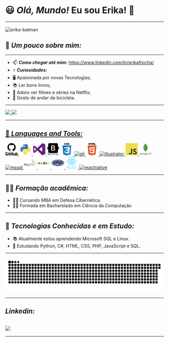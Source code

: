 # :smiley: *Olá, Mundo!* Eu sou Erika! 👋 
***
<img align="center" alt="erika-batman" height="450" width="900" src="https://gifs.eco.br/wp-content/uploads/2022/07/gifs-do-batman-2.gif"><br>

## 👩  *Um pouco sobre mim:*
***
- 📫 __*Como chegar até mim:*__ https://www.linkedin.com/in/erikafrocha/
- ⚡ __*Curiosidades:*__
- 🖥️  Apaixonada por novas Tecnologias;
- 📚  Ler bons livros;
- 🎥  Adoro ver filmes e séries na Netflix;
- 🚵  Gosto de andar de bicicleta.
  
***

 <div>
  <a href="https://github.com/erikafrochati">
  <img height="150em" src="https://github-readme-stats.vercel.app/api?username=erikafrochati&show_icons=true&theme=dark&include_all_commits=true&count_private=true"/>
  <img height="150em" src="https://github-readme-stats.vercel.app/api/top-langs/?username=erikafrochati&layout=compact&langs_count=16&theme=dark"/>
 </div>

 ***
## 🚀 *Languages and Tools:*
<p align="left">
<img  alt="Erika-github" height="40" width="40" src="https://github.com/devicons/devicon/blob/master/icons/github/github-original-wordmark.svg">
<img  alt="Erika-Python" height="40" width="40" src="https://raw.githubusercontent.com/devicons/devicon/master/icons/python/python-original.svg">
<img  alt="Erika-Visual Studio" height="40" width="40" src="https://github.com/devicons/devicon/blob/master/icons/visualstudio/visualstudio-plain.svg">  
<a href="https://getbootstrap.com" target="_blank" rel="noreferrer"> <img src="https://raw.githubusercontent.com/devicons/devicon/master/icons/bootstrap/bootstrap-plain-wordmark.svg" alt="bootstrap" width="40" height="40"/></a> <a href="https://www.w3schools.com/css/" target="_blank" rel="noreferrer"> <img src="https://raw.githubusercontent.com/devicons/devicon/master/icons/css3/css3-original-wordmark.svg" alt="css3" width="40" height="40"/> </a> <a href="https://git-scm.com/" target="_blank" rel="noreferrer"> <img src="https://www.vectorlogo.zone/logos/git-scm/git-scm-icon.svg" alt="git" width="40" height="40"/> </a>
<a href="https://www.w3.org/html/" target="_blank" rel="noreferrer"> <img src="https://raw.githubusercontent.com/devicons/devicon/master/icons/html5/html5-original-wordmark.svg" alt="html5" width="40" height="40"/> </a> 
<a href="https://www.adobe.com/in/products/illustrator.html" target="_blank" rel="noreferrer"> <img src="https://www.vectorlogo.zone/logos/adobe_illustrator/adobe_illustrator-icon.svg" alt="illustrator" width="40" height="40"/> </a> 
<a href="https://developer.mozilla.org/en-US/docs/Web/JavaScript" target="_blank" rel="noreferrer"> <img src="https://raw.githubusercontent.com/devicons/devicon/master/icons/javascript/javascript-original.svg" alt="javascript" width="40" height="40"/> </a> 
<a href="https://www.mongodb.com/" target="_blank" rel="noreferrer"> <img src="https://raw.githubusercontent.com/devicons/devicon/master/icons/mongodb/mongodb-original-wordmark.svg" alt="mongodb" width="40" height="40"/> </a> 
<a href="https://www.microsoft.com/en-us/sql-server" target="_blank" rel="noreferrer"> <img src="https://www.svgrepo.com/show/303229/microsoft-sql-server-logo.svg" alt="mssql" width="40" height="40"/> </a> 
<a href="https://www.mysql.com/" target="_blank" rel="noreferrer"> <img src="https://raw.githubusercontent.com/devicons/devicon/master/icons/mysql/mysql-original-wordmark.svg" alt="mysql" width="40" height="40"/> </a> 
<a href="https://nodejs.org" target="_blank" rel="noreferrer"> <img src="https://raw.githubusercontent.com/devicons/devicon/master/icons/nodejs/nodejs-original-wordmark.svg" alt="nodejs" width="40" height="40"/> </a> 
<a href="https://www.php.net" target="_blank" rel="noreferrer"> <img src="https://raw.githubusercontent.com/devicons/devicon/master/icons/php/php-original.svg" alt="php" width="40" height="40"/> </a> 
<a href="https://reactjs.org/" target="_blank" rel="noreferrer"> <img src="https://raw.githubusercontent.com/devicons/devicon/master/icons/react/react-original-wordmark.svg" alt="react" width="40" height="40"/> </a> 
<a href="https://reactnative.dev/" target="_blank" rel="noreferrer"> <img src="https://reactnative.dev/img/header_logo.svg" alt="reactnative" width="40" height="40"/> </a> </p>

***

##  👩‍🎓  *Formação acadêmica:*

- 👩‍🎓  Cursando MBA em Defesa Cibernética.
- 👩‍🎓  Formada em Bacharelado em Ciência da Computação
  
***

## 🚀  *Tecnologias Conhecidas e em Estudo:*

- 📚  Atualmente estou aprendendo Microsoft SQL e Linux.
- 🌱  Estudando Python, C#, HTML, CSS, PHP, JavaScript e SQL.
  
***  

 ![Snake animation](https://github.com/erikafrochati/erikafrochati/blob/main/github-contribution-grid-snake.svg)
 
***

 ## *Linkedin:*
<div style="display: inline_block"><br>
     <a href="https://www.linkedin.com/in/erikafrocha/" target="_blank"><img src="https://img.shields.io/badge/-LinkedIn-%230077B5?style=for-the-badge&logo=linkedin&logoColor=white" target="_blank"></a>
 </div>
 
***     
